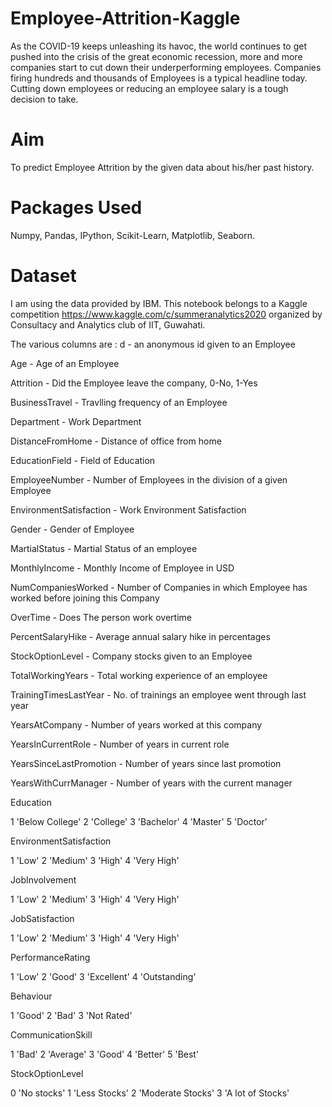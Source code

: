 # Employee-Attrition-Kaggle
As the COVID-19 keeps unleashing its havoc, the world continues to get pushed into the crisis of the great economic recession, more and more companies start to cut down their underperforming employees. Companies firing hundreds and thousands of Employees is a typical headline today. Cutting down employees or reducing an employee salary is a tough decision to take.

# Aim
To predict Employee Attrition by the given data about his/her past history.

# Packages Used
Numpy, Pandas, IPython, Scikit-Learn, Matplotlib, Seaborn.

# Dataset
I am using the data provided by IBM. This notebook belongs to a Kaggle competition https://www.kaggle.com/c/summeranalytics2020 organized by Consultacy and Analytics club of IIT, Guwahati.

The various columns are : d - an anonymous id given to an Employee

Age - Age of an Employee

Attrition - Did the Employee leave the company, 0-No, 1-Yes

BusinessTravel - Travlling frequency of an Employee

Department - Work Department

DistanceFromHome - Distance of office from home

EducationField - Field of Education

EmployeeNumber - Number of Employees in the division of a given Employee

EnvironmentSatisfaction - Work Environment Satisfaction

Gender - Gender of Employee

MartialStatus - Martial Status of an employee

MonthlyIncome - Monthly Income of Employee in USD

NumCompaniesWorked - Number of Companies in which Employee has worked before joining this Company

OverTime - Does The person work overtime

PercentSalaryHike - Average annual salary hike in percentages

StockOptionLevel - Company stocks given to an Employee

TotalWorkingYears - Total working experience of an employee

TrainingTimesLastYear - No. of trainings an employee went through last year

YearsAtCompany - Number of years worked at this company

YearsInCurrentRole - Number of years in current role

YearsSinceLastPromotion - Number of years since last promotion

YearsWithCurrManager - Number of years with the current manager

Education

1 'Below College' 2 'College' 3 'Bachelor' 4 'Master' 5 'Doctor'

EnvironmentSatisfaction

1 'Low' 2 'Medium' 3 'High' 4 'Very High'

JobInvolvement

1 'Low' 2 'Medium' 3 'High' 4 'Very High'

JobSatisfaction

1 'Low' 2 'Medium' 3 'High' 4 'Very High'

PerformanceRating

1 'Low' 2 'Good' 3 'Excellent' 4 'Outstanding'

Behaviour

1 'Good' 2 'Bad' 3 'Not Rated'

CommunicationSkill

1 'Bad' 2 'Average' 3 'Good' 4 'Better' 5 'Best'

StockOptionLevel

0 'No stocks' 1 'Less Stocks' 2 'Moderate Stocks' 3 'A lot of Stocks'
